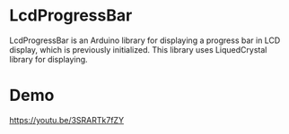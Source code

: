 # LcdProgressBar
LcdProgressBar is an Arduino library for displaying a progress bar in LCD display, which is previously initialized. This library uses LiquedCrystal library for displaying.

# Demo
https://youtu.be/3SRARTk7fZY
